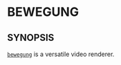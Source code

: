 # BEWEGUNG

## SYNOPSIS

[`bewegung`](https://dict.leo.org/englisch-deutsch/bewegung) is a versatile video renderer.
